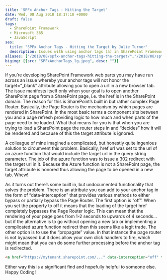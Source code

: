 ```yaml
---
title: 'SPFx Anchor Tags - Hitting the Target'
date: Wed, 08 Aug 2018 18:17:18 +0000
draft: false
tags: 
  - SharePoint Framework
  - Microsoft 365
  - JavaScript
seo:
  title: "SPFx Anchor Tags - Hitting the Target by Julie Turner"
  description: Issues with using anchor tags (a) in SharePoint Framework (SPFx) web parts or application customizer solutions that won't honor target="blank" property.
aliases: ["/2018/08/spfx-anchor-tags-hitting-the-target/","/2018/08/spfx-anchor-tags-hitting-the-target/%20aa","/2018/08/spfx-anchor-tags-hitting-the-target"]
bigimg: [{src: "SPFxAnchorTags_lg.jpeg", desc: ""}]
---
```


If you’re developing SharePoint Framework web parts you may have run across an issue whereby your anchor tags will not honor the target=”\_blank” attribute allowing you to open a url in a new browser tab. The issue manifests itself only when your goal is to open another SharePoint page from a SharePoint page, i.e. the href is in the SharePoint domain. The reason for this is SharePoint’s built in but rather complex Page Router. Basically, the Page Router is the mechanism by which pages are rendered in SharePoint. In the most basic terms a component sits between you and a page refresh providing logic to how much and when parts of the page need to be loaded. What that means for you is that when you are trying to load a SharePoint page the router steps in and “decides” how it will be rendered and because of this the target attribute is ignored.

A colleague of mine imagined a complicated, but honestly quite ingenious solution to circumvent this problem. Basically, href url was set to the url of an azure function that would include the target url in the query string parameter. The job of the azure function was to issue a 302 redirect with the target url in it. Because the Azure function is not a SharePoint page, the target attribute is honored thus allowing the page to be opened in a new tab. Whew!

As it turns out there’s some built in, but undocumented functionality that solves the problem. There is an attribute you can add to your anchor tag in the form of “data-interception” that provides various methods to either bypass or partially bypass the Page Router. The first option is “off”. When you set the property to off it means that the loading of the target href completely bypasses the Page Router logic. This can mean that the rendering of your page goes from 1-2 seconds to upwards of 4 seconds… but if the alternative is to go without opening a new tab or implementing a complicated azure function redirect then this seems like a legit trade. The other option is to use the “propagate” value. In that instance the page router is not bypassed but it does allow your own click handlers to fire, which might mean that you can do some further processing before the anchor tag is redirected.

```html
<a href="https://mytenant.sharepoint.com/..." data-interception="off" target="_blank" rel="noopener noreferrer">My other page</a>
```

Either way this is a significant find and hopefully helpful to someone else. Happy Coding!
